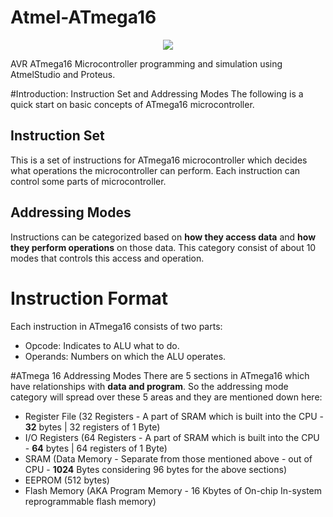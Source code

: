 # Atmel-ATmega16


<p align="center">
  <img src="http://uupload.ir/files/2wv_avr-studio-logo.jpg">
</p>

AVR ATmega16 Microcontroller programming and simulation using AtmelStudio and Proteus.

#Introduction: Instruction Set and Addressing Modes
The following is a quick start on basic concepts of ATmega16 microcontroller.

## Instruction Set
This is a set of instructions for ATmega16 microcontroller which decides what operations the microcontroller can perform. Each instruction can control some parts of microcontroller.

## Addressing Modes
Instructions can be categorized based on **how they access data** and **how they perform operations** on those data. This category consist of about 10 modes that controls this access and operation.

# Instruction Format
Each instruction in ATmega16 consists of two parts:
* Opcode: Indicates to ALU what to do.
* Operands: Numbers on which the ALU operates.

#ATmega 16 Addressing Modes
There are 5 sections in ATmega16 which have relationships with **data and program**. So the addressing mode category will spread over these 5 areas and they are mentioned down here:
* Register File (32 Registers - A part of SRAM which is built into the CPU - **32** bytes | 32 registers of 1 Byte)
* I/O Registers (64 Registers - A part of SRAM which is built into the CPU - **64** bytes | 64 registers of 1 Byte)
* SRAM (Data Memory - Separate from those mentioned above - out of CPU - **1024** Bytes considering 96 bytes for the above sections)
* EEPROM (512 bytes)
* Flash Memory (AKA Program Memory - 16 Kbytes of On-chip In-system reprogrammable flash memory)
